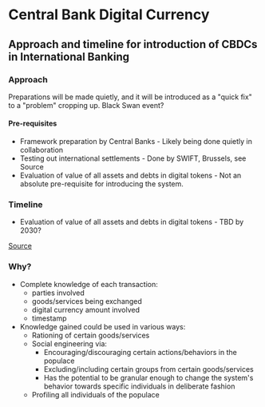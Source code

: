 # Central Bank Digital Currency

## Approach and timeline for introduction of CBDCs in International Banking

### Approach

Preparations will be made quietly, and it will be introduced as a "quick fix" to a "problem" cropping up. Black Swan event?

#### Pre-requisites

- Framework preparation by Central Banks - Likely being done quietly in collaboration
- Testing out international settlements - Done by SWIFT, Brussels, see Source
- Evaluation of value of all assets and debts in digital tokens - Not an absolute pre-requisite for introducing the system.

### Timeline

- Evaluation of value of all assets and debts in digital tokens - TBD by 2030?

[Source](https://www.youtube.com/watch?v=svQCpShdDZo)

### Why?

- Complete knowledge of each transaction:
  - parties involved
  - goods/services being exchanged
  - digital currency amount involved
  - timestamp
- Knowledge gained could be used in various ways:
  - Rationing of certain goods/services
  - Social engineering via:
    - Encouraging/discouraging certain actions/behaviors in the populace
    - Excluding/including certain groups from certain goods/services
    - Has the potential to be granular enough to change the system's behavior towards specific individuals in deliberate fashion
  - Profiling all individuals of the populace
